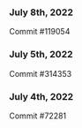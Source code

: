 ### July 8th, 2022

Commit #119054

### July 5th, 2022

Commit #314353


### July 4th, 2022

Commit #72281
